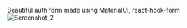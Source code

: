 Beautiful auth form made using MaterialUI, react-hook-form
![Screenshot_2](https://user-images.githubusercontent.com/92689817/231778995-e14fc6e5-eb01-4344-8e3a-27852fa4e16e.png)
